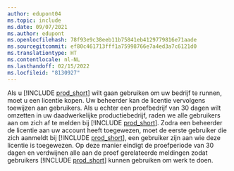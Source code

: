 ```yaml
---
author: edupont04
ms.topic: include
ms.date: 09/07/2021
ms.author: edupont
ms.openlocfilehash: 78f93e9c38eeb11b75841eb4129779816e71aade
ms.sourcegitcommit: ef80c461713fff1a75998766e7a4ed3a7c6121d0
ms.translationtype: HT
ms.contentlocale: nl-NL
ms.lasthandoff: 02/15/2022
ms.locfileid: "8130927"
---
```

Als u [!INCLUDE [prod_short](../includes/prod_short.md)] wilt gaan gebruiken om uw bedrijf te runnen, moet u een licentie kopen. Uw beheerder kan de licentie vervolgens toewijzen aan gebruikers. Als u echter een proefbedrijf van 30 dagen wilt omzetten in uw daadwerkelijke productiebedrijf, raden we alle gebruikers aan om zich af te melden bij [!INCLUDE [prod_short](../includes/prod_short.md)]. Zodra een beheerder de licentie aan uw account heeft toegewezen, moet de eerste gebruiker die zich aanmeldt bij [!INCLUDE [prod_short](../includes/prod_short.md)], een gebruiker zijn aan wie deze licentie is toegewezen. Op deze manier eindigt de proefperiode van 30 dagen en verdwijnen alle aan de proef gerelateerde meldingen zodat gebruikers [!INCLUDE [prod_short](../includes/prod_short.md)] kunnen gebruiken om werk te doen.
